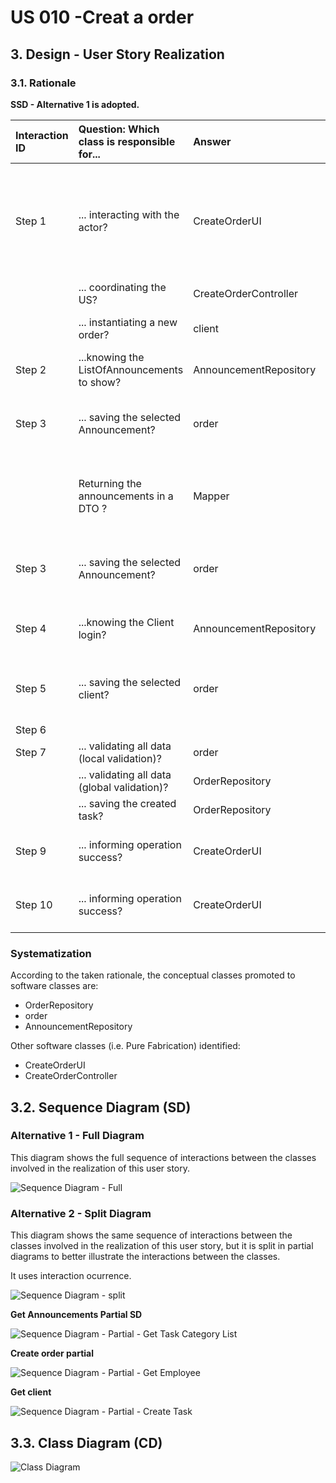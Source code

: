 # US 010 -Creat a order

## 3. Design - User Story Realization 

### 3.1. Rationale

**SSD - Alternative 1 is adopted.**

| Interaction ID | Question: Which class is responsible for...   | Answer                 | Justification (with patterns)                                                                                 |
|:---------------|:----------------------------------------------|:-----------------------|:--------------------------------------------------------------------------------------------------------------|
| Step 1  		     | 	... interacting with the actor?              | CreateOrderUI          | Pure Fabrication: there is no reason to assign this responsibility to any existing class in the Domain Model. |
| 			  		        | 	... coordinating the US?                     | CreateOrderController  | Controller                                                                                                    |
| 			  		        | 	... instantiating a new order?               | client                 | Creator (Rule 1): in the DM client has order.                                                                 |
| Step 2  		     | 	...knowing the ListOfAnnouncements to show?  | AnnouncementRepository | IE: knows all its Announcements                                                                               |
| Step 3  		     | 	... saving the selected Announcement?        | order                  | IE: object created in step 1 is classified in one or more roles.                                              |
| 			  		        | 	Returning the announcements in a DTO ?       | Mapper                 | Class created with that objective and know all it methods of creation                                         |
| Step 3  		     | 	... saving the selected Announcement?        | order                  | IE: object created in step 1 is classified in one or more roles.                                              |
| Step 4  		     | 	...knowing the Client login?                 | AnnouncementRepository | IE: knows all the credentials and who is login in the moment                                                  |
| Step 5  		     | 	... saving the selected client?              | order                  | IE: object created in step 1 is classified in one or more roles.                                              |
| Step 6  		     | 							                                       |                        |                                                                                                               |              
| Step 7  		     | 	... validating all data (local validation)?  | order                  | IE: owns its data.                                                                                            | 
| 			  		        | 	... validating all data (global validation)? | OrderRepository        | IE: knows all its orders.                                                                                     | 
| 			  		        | 	... saving the created task?                 | OrderRepository        | IE: owns all its orders.                                                                                      | 
| Step 9  		     | 	... informing operation success?             | CreateOrderUI          | IE: is responsible for user interactions.                                                                     |
| Step 10  		    | 	... informing operation success?             | CreateOrderUI          | IE: is responsible for user interactions.                                                                     | 

### Systematization ##

According to the taken rationale, the conceptual classes promoted to software classes are: 

 * OrderRepository
 * order
 * AnnouncementRepository

Other software classes (i.e. Pure Fabrication) identified: 

 * CreateOrderUI  
 * CreateOrderController


## 3.2. Sequence Diagram (SD)

### Alternative 1 - Full Diagram

This diagram shows the full sequence of interactions between the classes involved in the realization of this user story.

![Sequence Diagram - Full](svg/us010-sequence-diagram-full.svg)

### Alternative 2 - Split Diagram

This diagram shows the same sequence of interactions between the classes involved in the realization of this user story, but it is split in partial diagrams to better illustrate the interactions between the classes.

It uses interaction ocurrence.

![Sequence Diagram - split](svg/us010-sequence-diagram-split.svg)

**Get Announcements Partial SD**

![Sequence Diagram - Partial - Get Task Category List](svg/us010-sequence-diagram-partial-get-Annoucements-list.svg)

**Create order partial**

![Sequence Diagram - Partial - Get Employee](svg/us010-sequence-diagram-partial-create-order.svg)

**Get client**

![Sequence Diagram - Partial - Create Task](svg/us010-sequence-diagram-partial-get-cliente.svg)

## 3.3. Class Diagram (CD)

![Class Diagram](svg/us003-class-diagram.svg)